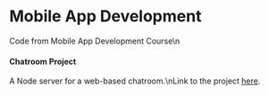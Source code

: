 # Mobile App Development
Code from Mobile App Development Course\n

#### Chatroom Project
A Node server for a web-based chatroom.\nLink to the project [here](./chatroom).

